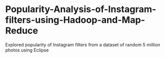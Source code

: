 # Popularity-Analysis-of-Instagram-filters-using-Hadoop-and-Map-Reduce
Explored popularity of Instagram filters from a dataset of random 5 million photos using Eclipse
